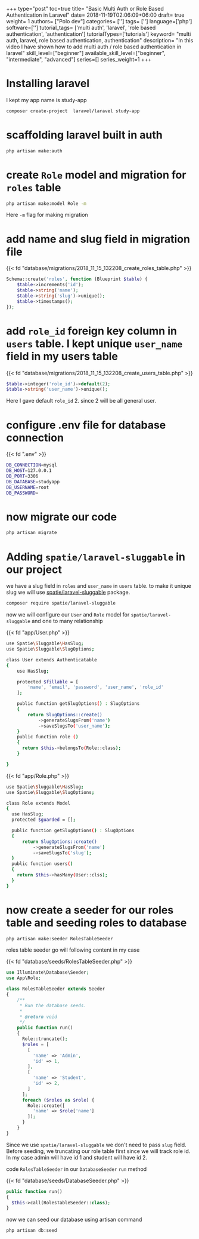 +++
type="post"
toc=true
title= "Basic Multi Auth or Role Based Authentication in Laravel"
date= 2018-11-19T02:06:09+06:00
draft= true
weight= 1
authors= ["Polo dev"]
categories= ['']
tags= ['']
language=['php']
software=['']
tutorial_tags= ['multi auth', 'laravel', 'role based authentication', 'authentication']
tutorialTypes=['tutorials']
keyword= "multi auth, laravel, role based authentication, authentication"
description= "In this video I have shown how to add multi auth / role based authentication in laravel"
skill_level=["beginner"]
available_skill_level=["beginner", "intermediate", "advanced"]
series=[]
series_weight=1
+++

# Installing laravel
I kept my app name is study-app
~~~bash
composer create-project  laravel/laravel study-app
~~~

# scaffolding laravel built in auth

~~~bash
php artisan make:auth
~~~

# create `Role` model and migration for  `roles` table

~~~bash
php artisan make:model Role -m
~~~
Here `-m` flag for making migration

# add name and slug field in migration file

{{< fd "database/migrations/2018_11_15_132208_create_roles_table.php" >}}

~~~php
Schema::create('roles', function (Blueprint $table) {
    $table->increments('id');
    $table->string('name');
    $table->string('slug')->unique();
    $table->timestamps();
});

~~~

# add `role_id` foreign key column in `users` table. I kept unique `user_name` field in my users table

{{< fd "database/migrations/2018_11_15_132208_create_users_table.php" >}}
~~~php
$table->integer('role_id')->default(2);
$table->string('user_name')->unique();
~~~

Here I gave default `role_id` 2. since 2 will be all general user.

# configure .env file for database connection

{{< fd ".env" >}}
~~~bash
DB_CONNECTION=mysql
DB_HOST=127.0.0.1
DB_PORT=3306
DB_DATABASE=studyapp
DB_USERNAME=root
DB_PASSWORD=
~~~

# now migrate our code

~~~bash
php artisan migrate
~~~


# Adding `spatie/laravel-sluggable` in our project
we have a slug field in `roles` and `user_name` in `users` table. to make it unique slug we will use
[spatie/laravel-sluggable](https://packagist.org/packages/spatie/laravel-sluggable) package.

~~~bash
composer require spatie/laravel-sluggable
~~~

now we will configure our `User` and `Role` model for  `spatie/laravel-sluggable` and one to many relationship

{{< fd "app/User.php" >}}

~~~bash
use Spatie\Sluggable\HasSlug;
use Spatie\Sluggable\SlugOptions;

class User extends Authenticatable
{
    use HasSlug;

    protected $fillable = [
        'name', 'email', 'password', 'user_name', 'role_id'
    ];

    public function getSlugOptions() : SlugOptions
    {
        return SlugOptions::create()
            ->generateSlugsFrom('name')
            ->saveSlugsTo('user_name');
    }
    public function role ()
    {
      return $this->belongsTo(Role::class);
    }

}
~~~

{{< fd "app/Role.php" >}}

~~~bash
use Spatie\Sluggable\HasSlug;
use Spatie\Sluggable\SlugOptions;

class Role extends Model
{
  use HasSlug;
  protected $guarded = [];

  public function getSlugOptions() : SlugOptions
  {
      return SlugOptions::create()
          ->generateSlugsFrom('name')
          ->saveSlugsTo('slug');
  }
  public function users()
  {
    return $this->hasMany(User::clss);
  }
}

~~~


# now create a seeder for our roles table and seeding roles to database

~~~bash
php artisan make:seeder RolesTableSeeder
~~~


roles table seeder go will following content in my case

{{< fd "database/seeds/RolesTableSeeder.php" >}}
~~~php
use Illuminate\Database\Seeder;
use App\Role;

class RolesTableSeeder extends Seeder
{
    /**
     * Run the database seeds.
     *
     * @return void
     */
    public function run()
    {
      Role::truncate();
      $roles = [
        [
          'name' => 'Admin',
          'id' => 1,
        ],
        [
          'name' => 'Student',
          'id' => 2,
        ]
      ];
      foreach ($roles as $role) {
        Role::create([
          'name' => $role['name']
        ]);
      }
    }
}

~~~

Since we use `spatie/laravel-sluggable` we don't need to pass `slug`  field. Before seeding, we truncating our role
table first since we will track role id. In my case admin will have id 1 and student will have id 2.

code `RolesTableSeeder` in our `DatabaseSeeder` `run` method

{{< fd "database/seeds/DatabaseSeeder.php" >}}
~~~php
public function run()
{
  $this->call(RolesTableSeeder::class);
}
~~~

now we can seed our database using artisan command

~~~bash
php artisan db:seed
~~~













